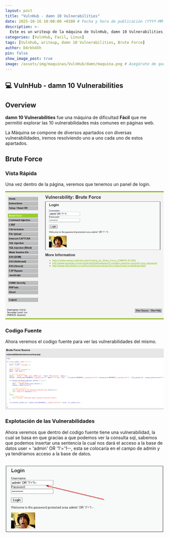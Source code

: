```yaml
---
layout: post
title: "VulnHub - damn 10 Vulnerabilities"
date: 2025-10-16 10:00:00 +0100 # Fecha y hora de publicación (YYYY-MM-DD HH:MM:SS +ZonaHoraria)
description: >-
  Este es un writeup de la máquina de VulnHub, damn 10 Vulnerabilities, la 1.10.
categories: [VulnHub, Facil, Linux]
tags: [Vulnhub, writeup, damn 10 Vulnerabilities, Brute Force]
author: D4rkh45h
pin: false
show_image_post: true
image: /assets/img/maquinas/VulnHub/damn/maquina.png # Asegúrate de que esta imagen exista
---
```


## 💻 VulnHub - damn 10 Vulnerabilities

## Overview

**damn 10 Vulnerabilities** fue una máquina de dificultad **Fácil** que me permitió explorar las 10 vulnerabilidades más comunes en páginas web.

La Máquina se compone de diversos apartados con diversas vulnerabilidades, iremos resolviendo uno a uno cada uno de estos apartados.

## Brute Force

### Vista Rápida

Una vez dentro de la página, veremos que tenemos un panel de login.

![Cap1](/assets/img/maquinas/VulnHub/damn/Brute-Force/fuerza_bruta-1Captura.png)

### Codigo Fuente

Ahora veremos el codigo fuente para ver las vulnerabilidades del mismo.

![Cap2](/assets/img/maquinas/VulnHub/damn/Brute-Force/fuerza_bruta-2Captura.png)

### Explotación de las Vulnerabilidades

Ahora veremos que dentro del codigo fuente tiene una vulnerabilidad, la cual se basa en que gracias a que podemos ver la consulta sql, sabemos que podemos insertar una sentencia la cual nos dará el acceso a la base de datos user = 'admin' OR '1'='1--, esta se colocaría en el campo de admin y ya tendriamos acceso a la base de datos.

![Cap3](/assets/img/maquinas/VulnHub/damn/Brute-Force/fuerza_bruta-3Captura.png)
---


